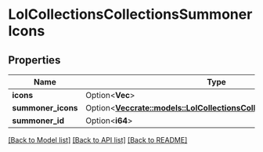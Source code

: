 # LolCollectionsCollectionsSummonerIcons

## Properties

Name | Type | Description | Notes
------------ | ------------- | ------------- | -------------
**icons** | Option<**Vec<i32>**> |  | [optional]
**summoner_icons** | Option<[**Vec<crate::models::LolCollectionsCollectionsSummonerIcon>**](LolCollectionsCollectionsSummonerIcon.md)> |  | [optional]
**summoner_id** | Option<**i64**> |  | [optional]

[[Back to Model list]](../README.md#documentation-for-models) [[Back to API list]](../README.md#documentation-for-api-endpoints) [[Back to README]](../README.md)


